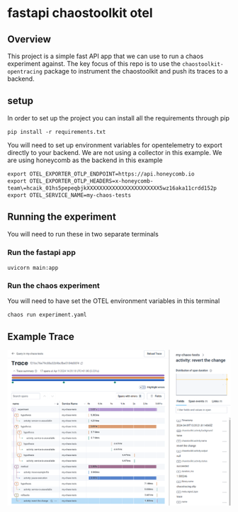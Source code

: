 # fastapi chaostoolkit otel

## Overview

This project is a simple fast API app that we can use to run a chaos experiment against. The key focus of this repo is
to use the `chaostoolkit-opentracing` package to instrument the chaostoolkit and push its traces to a backend.

## setup

In order to set up the project you can install all the requirements through pip

```shell
pip install -r requirements.txt
```

You will need to set up environment variables for opentelemetry to export directly to your backend. We are not using 
a collector in this example. We are using honeycomb as the backend in this example

```shell
export OTEL_EXPORTER_OTLP_ENDPOINT=https://api.honeycomb.io
export OTEL_EXPORTER_OTLP_HEADERS=x-honeycomb-team\=hcaik_01hs5pepeqbjkXXXXXXXXXXXXXXXXXXXXXXX5wz16aka11crdd152p
export OTEL_SERVICE_NAME=my-chaos-tests
```

## Running the experiment

You will need to run these in two separate terminals

### Run the fastapi app

```shell
uvicorn main:app
```

### Run the chaos experiment

You will need to have set the OTEL environment variables in this terminal

```shell
chaos run experiment.yaml
```

## Example Trace

![trace.png](trace.png)